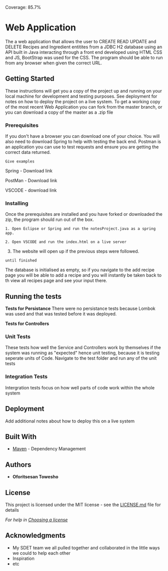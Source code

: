 Coverage: 85.7%
# Web Application

The a web application that allows the user to CREATE READ UPDATE and DELETE Recipes and Ingredient entitites from a JDBC H2 database using an API built in Java interacting through
a front end developed using HTML CSS and JS, BootStrap was used for the CSS.
The program should be able to run from any browser when given the correct URL.
## Getting Started

These instructions will get you a copy of the project up and running on your local machine for development and testing purposes. See deployment for notes on how to deploy the project on a live system.
To get a working copy of the most recent Web Application you can fork from the master branch, or you can download a copy of the master as a .zip file

### Prerequisites

If you don't have a browser you can download one of your choice. You will also need to download Spring to help with testing the back end.
Postman is an application you can use to test requests and ensure you are getting the correct data returned.

```
Give examples
```
Spring - Download link

PostMan - Download link

VSCODE - download link

### Installing

Once the prerequisites are installed and you have forked or downloaded the zip, the program should run out of the box.
```
1. Open Eclipse or Spring and run the notesProject.java as a spring app.
```

```
2. Open VSCODE and run the index.html on a live server
```

3. The website will open up if the previous steps were followed.

```
until finished
```
The database is initialised as empty, so if you navigate to the add recipe page you will be able to add a recipe and you will instantly be taken back to th view all recipes page 
and see your input there.

## Running the tests

**Tests for Persistance**
There were no persistance tests because Lombok was used and that was tested before it was deployed.

**Tests for Controllers**

### Unit Tests 

These tests how well the Service and Controllers work by themselves if the system was running as "expected" hence unit testing, because it is testing seperate units of Code.
Navigate to the test folder and run any of the unit tests



### Integration Tests 
Intergration tests focus on how well parts of code work within the whole system 





## Deployment

Add additional notes about how to deploy this on a live system

## Built With

* [Maven](https://maven.apache.org/) - Dependency Management



## Authors


* **Oforitsesan Towesho**

## License

This project is licensed under the MIT license - see the [LICENSE.md](LICENSE.md) file for details 

*For help in [Choosing a license](https://choosealicense.com/)*

## Acknowledgments

* My SDET team we all pulled together and collaborated in the little ways we could to help each other
* Inspiration
* etc
